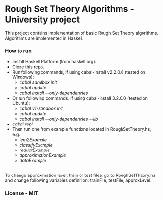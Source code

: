 # Rough Set Theory Algorithms - University project

This project contains implementation of basic Rough Set Theory algorithms. Algorithms are implemented in Haskell.

### How to run
* Install Haskell Platform (from haskell.org).  
* Clone this repo.
* Run following commands, if using cabal-install v2.2.0.0 (tested on Windows):
    * *cabal sandbox init*
    * *cabal update*
    * *cabal install --only-dependencies*
* Or run following commands, if using cabal-install 3.2.0.0 (tested on Ubuntu):
    * *cabal v1-sandbox init*
    * *cabal update*
    * *cabal install --only-dependencies --lib*
* *cabal repl*  
* Then run one from example functions located in RoughSetTheory.hs, e.g.  
    * *lem2Example*
    * *classifyExample*
    * *reductExample*
    * *approximationExample*
    * *dataExample*
<br/>
To change approximation level, train or test files, go to RoughSetTheory.hs and change following variables definition: trainFile, testFile, approxLevel.

### License - MIT
